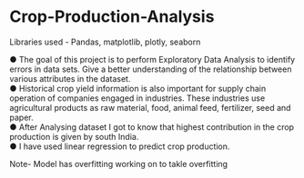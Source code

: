 # Crop-Production-Analysis

Libraries used - Pandas, matplotlib, plotly, seaborn

● The goal of this project is to perform Exploratory Data Analysis to identify errors in data sets. Give a better
understanding of the relationship between various attributes in the dataset.
<br />
● Historical crop yield information is also important for supply chain operation of companies engaged in industries. These
industries use agricultural products as raw material, food, animal feed, fertilizer, seed and paper.
<br />
● After Analysing dataset I got to know that highest contribution in the crop production is given by south India.
<br />
● I have used linear regression to predict crop production.

Note- Model has overfitting working on to takle overfitting
